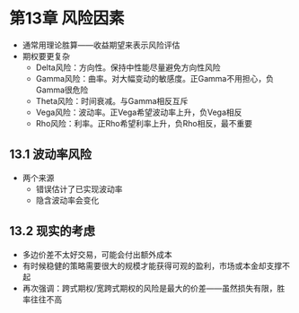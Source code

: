 # 第13章 风险因素

* 通常用理论胜算——收益期望来表示风险评估
* 期权要更复杂
  * Delta风险：方向性。保持中性能尽量避免方向性风险
  * Gamma风险：曲率。对大幅变动的敏感度。正Gamma不用担心，负Gamma很危险
  * Theta风险：时间衰减。与Gamma相反互斥
  * Vega风险：波动率。正Vega希望波动率上升，负Vega相反
  * Rho风险：利率。正Rho希望利率上升，负Rho相反，最不重要

## 13.1 波动率风险

* 两个来源
  * 错误估计了已实现波动率
  * 隐含波动率会变化

## 13.2 现实的考虑

* 多边价差不太好交易，可能会付出额外成本
* 有时候稳健的策略需要很大的规模才能获得可观的盈利，市场或本金却支撑不起
* 再次强调：跨式期权/宽跨式期权的风险是最大的价差——虽然损失有限，胜率往往不高
